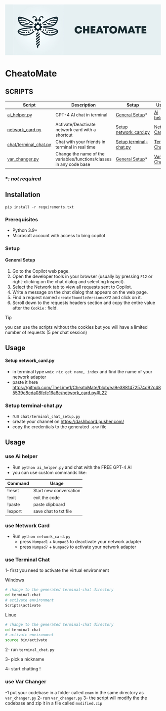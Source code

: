 ![cheatomate](https://raw.githubusercontent.com/TheLime1/CheatoMate/main/images/cheatomate.png)

# CheatoMate

## SCRIPTS

| Script                                           | Description                                                         | Setup                                            | Usage                               |
| ------------------------------------------------ | ------------------------------------------------------------------- | ------------------------------------------------ | ----------------------------------- |
| [ai_helper.py](./ai_helper.py)                   | GPT-4 AI chat in terminal                                           | [General Setup](#general-setup)*                 | [Ai helper](#use-ai-helper)         |
| [network_card.py](./network_card.py)             | Activate/Deactivate network card with a shortcut                    | [Setup network_card.py](#setup-network_cardpy)   | [Network Card](#use-network-card)   |
| [chat/terminal_chat.py](./chat/terminal_chat.py) | Chat with your friends in terminal in real time                     | [Setup terminal-chat.py](#setup-terminal-chatpy) | [Terminal Chat](#use-terminal-chat) |
| [var_changer.py](./var_changer.py)               | Change the name of the variables/functions/classes in any code base | [General Setup](#general-setup)*                 | [Var Changer](#use-var-changer)     |

### **: not required*

## Installation

`pip install -r requirements.txt`

### Prerequisites

- Python 3.9+
- Microsoft account with access to bing copilot



### Setup


#### General Setup

1. Go to the Copilot web page.
2. Open the developer tools in your browser (usually by pressing `F12` or right-clicking on the chat dialog and selecting Inspect).
3. Select the Network tab to view all requests sent to Copilot.
4. Write a message on the chat dialog that appears on the web page.
5. Find a request named `create?bundleVersion=XYZ` and click on it.
6. Scroll down to the requests headers section and copy the entire value after the `Cookie:` field.

> [!TIP]
> you can use the scripts without the cookies but you will have a limited number of requests (5 per chat session)

## Usage


#### Setup network_card.py 

- in terminal type `wmic nic get name, index` and find the name of your network adapter
-  paste it here
  https://github.com/TheLime1/CheatoMate/blob/ea9e3881472574d92c485539c8cda08fcfc16a8c/network_card.py#L22



### Setup terminal-chat.py

- run `chat/terminal_chat_setup.py`
- create your channel on https://dashboard.pusher.com/
- copy the credentials to the generated `.env` file



## Usage

### use Ai helper

- Run `python ai_helper.py` and chat with the FREE GPT-4 AI
- you can use custom commands like:

| Command | Usage                  |
| ------- | ---------------------- |
| !reset  | Start new conversation |
| !exit   | exit the code          |
| !paste  | paste clipboard        |
| !export | save chat to txt file  |

### use Network Card

- Run `python network_card.py` 
  - press `Numpad1` + `Numpad3` to deactivate your network adapter
  - press `Numpad7` + `Numpad9` to activate your network adapter

### use Terminal Chat

1- first you need to activate the virtual environment


Windows

```bash
# change to the generated terminal-chat directory
cd terminal-chat
# activate environment
Scripts\activate
```



Linux

```bash
# change to the generated terminal-chat directory
cd terminal-chat
# activate environment
source bin/activate
```




2- run `terminal_chat.py`

3- pick a nickname

4- start chatting !

### use Var Changer

-1 put your codebase in a folder called `exam` in the same directory as `var_changer.py`
2- run `var_changer.py`
3- the script will modify the the codebase and zip it in a file called `modified.zip`